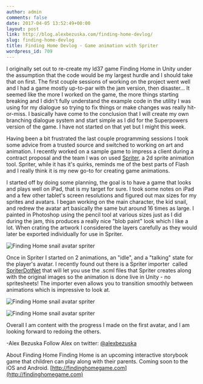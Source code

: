 ```yaml
---
author: admin
comments: false
date: 2017-04-05 13:52:49+00:00
layout: post
link: http://blog.alexbezuska.com/finding-home-devlog/
slug: finding-home-devlog
title: Finding Home Devlog - Game animation with Spriter
wordpress_id: 709
---
```


I originally set out to re-create my ld37 game Finding Home in Unity under the assumption that the code would be my largest hurdle and I should take that on first. The first couple sessions of working on the project went well and I had a game mostly up-to-par with the jam version, then disaster... It seemed like the more I worked on the game, the more things starting breaking and I didn't fully understand the example code in the utility I was using for my dialogue so trying to fix things or make changes was really hit-or-miss. I basically have come to the conclusion that I will create my own branching dialogue system and start simple as I did for the Superpowers version of the game. I have not started on that yet but I might this week.

Having been a bit frustrated the last couple programming sessions I took some advice from a trusted source and switched to working on art and animation. I recently worked on a sample game to impress a client during a contract proposal and the team I was on used [Spriter](https://brashmonkey.com/), a 2d sprite animation tool. Spriter, while it has it's quirks, reminds me of the best parts of Flash and I really think it is my new go-to for creating game animations.

I started off by doing some planning, the goal is to have a game that looks and plays well on iPad, that is my target for sure. I took some notes on iPad and a few other tablet's screen resolutions and figured out max sizes for my sprites and avatars. I began working on the main character, the kid snail, and redrew the avatar art basically the same but around 16 times as large. I painted in Photoshop using the pencil tool at various sizes just as I did during the jam, this produces a really nice "blob paint" look which I like a lot. When crating the artwork I considered the layers carefully as they would later be exported individually for use in Spriter.

![Finding Home snail avatar spriter](/images/2017/04/avatar-snail-spriter.gif)

Once in Spriter I started on 2 animations, an "idle", and a "talking" state for the player's avatar. I recently found out there is a Spriter importer  called [SpriterDotNet](https://github.com/loodakrawa/SpriterDotNet) that will let you use the .scml files that Spriter creates along with the original images so the animation is done live in Unity - no spritesheets! The importer even allows you to transition smoothly between animations which is impressive to look at.

![Finding Home snail avatar spriter](/images/2017/04/avatar-snail-idle.gif)

![Finding Home snail avatar spriter](/images/2017/04/avatar-snail-talk.gif)

Overall I am content with the progress I made on the first avatar, and I am looking forward to redoing the others.

-Alex Bezuska
Follow Alex on twitter: [@alexbezuska](http://twitter.com/alexbezuska)

About Finding Home
Finding Home is an upcoming interactive storybook game that children can play along with their parents. Coming soon to the iOS and Android.
[http://findinghomegame.com](http://findinghomegame.com)
